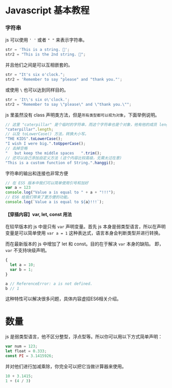 # Javascript 基本教程

### 字符串

js 可以使用 `' '` 或者 `" "` 来表示字符串。

```js
str = 'This is a string. 👏';
str2 = "This is the 2nd string. 💁";
```

并且他们之间是可以互相嵌套的。

```js
str = "It's six o'clock.";
str2 = 'Remember to say "please" and "thank you."';
```

或使用 `\` 也可以达到同样目的。

```js
str = 'It\'s six o\'clock.';
str2 = "Remember to say \"please\" and \"thank you.\"";
```

js 里虽然没有 class 声明类方法，但是`所有类型都可以视为对象`，下面举例说明。

```js
// 这里 "caterpillar" 是个临时的字符串，而这个字符串也是个对象，他有他的成员 length 表达当前字符串长度。
"caterpillar".length;
// 以及 toLowerCase() 方法，转换大小写。
"THE KIDS".toLowerCase();
"I wish I were big.".toUpperCase();
// 去掉空格
"   but keep the middle spaces   ".trim();
// 还可以自己添加自定义方法 (这个内容比较高级，无需太过在意)
"This is a custom function of String.".hanggi();
```

字符串的输出和连接也非常方便

```js
// 在 ES5 版本中我们可以简单使用引号和加好
var a = 123
console.log("Value a is equal to " + a + "!!!");
// ES6 给我们带来了更方便的功能。
console.log(`Value a is equal to ${a}!!!`);
```

#### 【穿插内容】var, let, const 用法

在较早版本的 js 中是只有 `var` 声明变量。首先 js 本身是弱类型语言，所以在声明变量是可以简单使用 `var a = 1` 这种表达式，语言本身会判断类型并进行转换。

而在最新版本的 js 中增加了 let 和 const。目的在于解决 `var` 本身的缺陷。
即，`var` 不支持块级声明。

```js
{
  let a = 10;
  var b = 1;
}

a // ReferenceError: a is not defined.
b // 1
```
这种特性可以解决很多问题，具体内容虚招ES6相关介绍。

# 数量

js 是弱类型语言，他不区分整型，浮点型等。所以你可以用以下方式简单声明：

```js
var num = 123;
let float = 0.333;
const PI = 3.1415926;
```

并对他们进行加减乘除，你完全可以把它当做计算器来使用。

```js
10 + 3.1415;
1 + (4 / 3)
```
